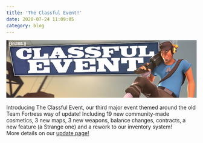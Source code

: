 ```yaml
---
title: 'The Classful Event!'
date: 2020-07-24 11:09:05
category: blog
---
```


<a class="no-anim-underline" href="/classful"><img src="/cdn/assets/images/blogposts/59/blogpostimage.jpg" alt="The Classful Event" title="The Classful Event"></a>
<p>Introducing The Classful Event, our third major event themed around the old Team Fortress way of update! Including 19 new community-made cosmetics, 3 new maps, 3 new weapons, balance changes, contracts, a new feature (a Strange one) and a rework to our inventory system!<br>More details on our <a href="/classful">update page!</a></p>
